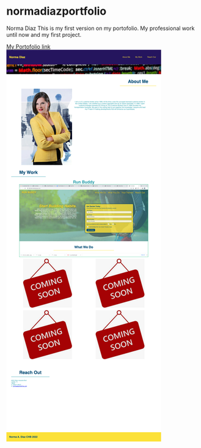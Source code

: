 # normadiazportfolio
Norma Diaz 
This is my first version on my portofolio.
My professional work until now and my first project.

[My Portofolio link](https://normaed11.github.io/normadiazportfolio/)
![My Portofolio image](./assets/images/portofolio.png)